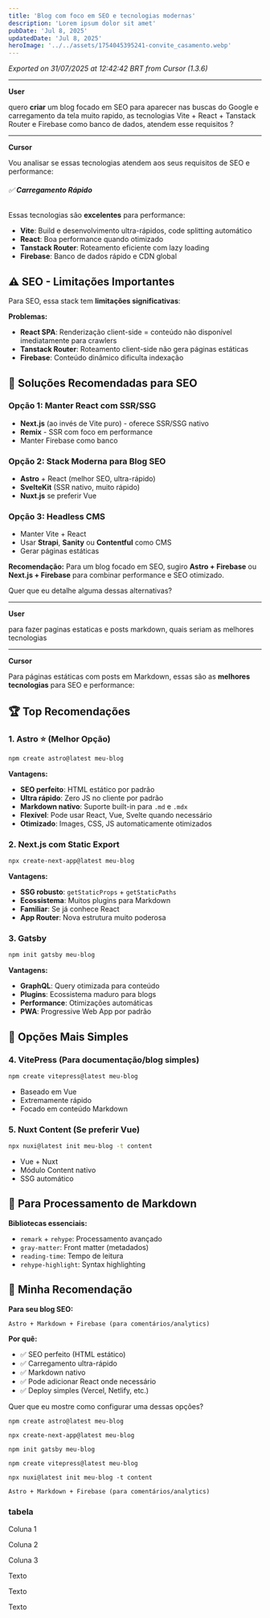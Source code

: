 ```yaml
---
title: 'Blog com foco em SEO e tecnologias modernas'
description: 'Lorem ipsum dolor sit amet'
pubDate: 'Jul 8, 2025'
updatedDate: 'Jul 8, 2025'
heroImage: '../../assets/1754045395241-convite_casamento.webp'
---
```


*Exported on 31/07/2025 at 12:42:42 BRT from Cursor (1.3.6)*

* * *

**User**

quero **criar** um blog focado em SEO para aparecer nas buscas do Google e carregamento da tela muito rapido, as tecnologias Vite + React + Tanstack Router e Firebase como banco de dados, atendem esse requisitos ?

* * *

**Cursor**

Vou analisar se essas tecnologias atendem aos seus requisitos de SEO e performance:

###### ✅ **Carregamento Rápido**

Essas tecnologias são **excelentes** para performance:

*   **Vite**: Build e desenvolvimento ultra-rápidos, code splitting automático
*   **React**: Boa performance quando otimizado
*   **Tanstack Router**: Roteamento eficiente com lazy loading
*   **Firebase**: Banco de dados rápido e CDN global

## ⚠️ **SEO - Limitações Importantes**

Para SEO, essa stack tem **limitações significativas**:

**Problemas:**

*   **React SPA**: Renderização client-side = conteúdo não disponível imediatamente para crawlers
*   **Tanstack Router**: Roteamento client-side não gera páginas estáticas
*   **Firebase**: Conteúdo dinâmico dificulta indexação

## 🎯 **Soluções Recomendadas para SEO**

### Opção 1: Manter React com SSR/SSG

*   **Next.js** (ao invés de Vite puro) - oferece SSR/SSG nativo
*   **Remix** - SSR com foco em performance
*   Manter Firebase como banco

### Opção 2: Stack Moderna para Blog SEO

*   **Astro** + React (melhor SEO, ultra-rápido)
*   **SvelteKit** (SSR nativo, muito rápido)
*   **Nuxt.js** se preferir Vue

### Opção 3: Headless CMS

*   Manter Vite + React
*   Usar **Strapi**, **Sanity** ou **Contentful** como CMS
*   Gerar páginas estáticas

**Recomendação:** Para um blog focado em SEO, sugiro **Astro + Firebase** ou **Next.js + Firebase** para combinar performance e SEO otimizado.

Quer que eu detalhe alguma dessas alternativas?

* * *

**User**

para fazer paginas estaticas e posts markdown, quais seriam as melhores tecnologias

* * *

**Cursor**

Para páginas estáticas com posts em Markdown, essas são as **melhores tecnologias** para SEO e performance:

## 🏆 **Top Recomendações**

### 1\. **Astro** ⭐ (Melhor Opção)

```bash
npm create astro@latest meu-blog
```

**Vantagens:**

*   **SEO perfeito**: HTML estático por padrão
*   **Ultra rápido**: Zero JS no cliente por padrão
*   **Markdown nativo**: Suporte built-in para `.md` e `.mdx`
*   **Flexível**: Pode usar React, Vue, Svelte quando necessário
*   **Otimizado**: Images, CSS, JS automaticamente otimizados

### 2\. **Next.js** com Static Export

```bash
npx create-next-app@latest meu-blog
```

**Vantagens:**

*   **SSG robusto**: `getStaticProps` + `getStaticPaths`
*   **Ecossistema**: Muitos plugins para Markdown
*   **Familiar**: Se já conhece React
*   **App Router**: Nova estrutura muito poderosa

### 3\. **Gatsby**

```bash
npm init gatsby meu-blog
```

**Vantagens:**

*   **GraphQL**: Query otimizada para conteúdo
*   **Plugins**: Ecossistema maduro para blogs
*   **Performance**: Otimizações automáticas
*   **PWA**: Progressive Web App por padrão

## 🚀 **Opções Mais Simples**

### 4\. **VitePress** (Para documentação/blog simples)

```bash
npm create vitepress@latest meu-blog
```

*   Baseado em Vue
*   Extremamente rápido
*   Focado em conteúdo Markdown

### 5\. **Nuxt Content** (Se preferir Vue)

```bash
npx nuxi@latest init meu-blog -t content
```

*   Vue + Nuxt
*   Módulo Content nativo
*   SSG automático

## 📝 **Para Processamento de Markdown**

**Bibliotecas essenciais:**

*   `remark` + `rehype`: Processamento avançado
*   `gray-matter`: Front matter (metadados)
*   `reading-time`: Tempo de leitura
*   `rehype-highlight`: Syntax highlighting

## 🎯 **Minha Recomendação**

**Para seu blog SEO:**

```
Astro + Markdown + Firebase (para comentários/analytics)
```

**Por quê:**

*   ✅ SEO perfeito (HTML estático)
*   ✅ Carregamento ultra-rápido
*   ✅ Markdown nativo
*   ✅ Pode adicionar React onde necessário
*   ✅ Deploy simples (Vercel, Netlify, etc.)

Quer que eu mostre como configurar uma dessas opções?

```shellscript
npm create astro@latest meu-blog
```

```shellscript
npx create-next-app@latest meu-blog
```

```shellscript
npm init gatsby meu-blog
```

```shellscript
npm create vitepress@latest meu-blog
```

```shellscript
npx nuxi@latest init meu-blog -t content
```

```plaintext
Astro + Markdown + Firebase (para comentários/analytics)
```

### tabela

Coluna 1

Coluna 2

Coluna 3

Texto

Texto

Texto